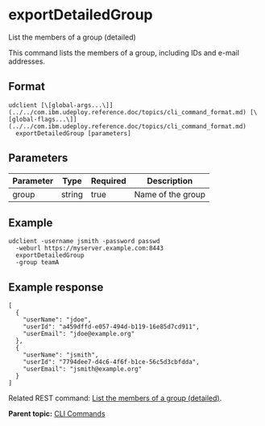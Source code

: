 # exportDetailedGroup

List the members of a group \(detailed\)

This command lists the members of a group, including IDs and e-mail addresses.

## Format

```
udclient [\[global-args...\]](../../com.ibm.udeploy.reference.doc/topics/cli_command_format.md) [\[global-flags...\]](../../com.ibm.udeploy.reference.doc/topics/cli_command_format.md)
  exportDetailedGroup [parameters]
```

## Parameters

|Parameter|Type|Required|Description|
|---------|----|--------|-----------|
|group|string|true|Name of the group|

## Example

```
udclient -username jsmith -password passwd 
  -weburl https://myserver.example.com:8443
  exportDetailedGroup 
  -group teamA
```

## Example response

```
[
  {
    "userName": "jdoe",
    "userId": "a459dffd-e057-494d-b119-16e85d7cd911",
    "userEmail": "jdoe@example.org"
  },
  {
    "userName": "jsmith",
    "userId": "7794dee7-d4c6-4f6f-b1ce-56c5d3cbfdda",
    "userEmail": "jsmith@example.org"
  }
]

```

Related REST command: [List the members of a group \(detailed\)](rest_cli_group_exportdetailed_get.md).

**Parent topic:** [CLI Commands](../../com.ibm.udeploy.reference.doc/topics/cli_commands.md)

